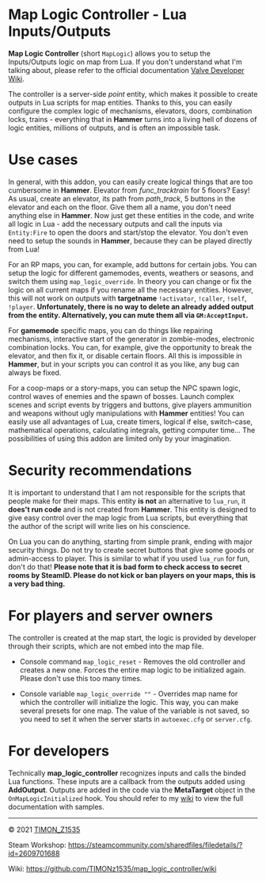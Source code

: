 # Map Logic Controller - Lua Inputs/Outputs

**Map Logic Controller** (short `MapLogic`) allows you to setup the Inputs/Outputs logic on map from Lua.
If you don't understand what I'm talking about, please refer to the official documentation [Valve Developer Wiki](https://developer.valvesoftware.com/wiki/Inputs_and_Outputs).

The controller is a server-side *point* entity, which makes it possible to create outputs in Lua scripts for map entities.
Thanks to this, you can easily configure the complex logic of mechanisms, elevators, doors, combination locks, trains - everything that in **Hammer** turns into a living hell of dozens of logic entities, millions of outputs, and is often an impossible task.

# Use cases

In general, with this addon, you can easily create logical things that are too cumbersome in **Hammer**. Elevator from *func_tracktrain* for 5 floors? Easy! As usual, create an elevator, its path from *path_track*, 5 buttons in the elevator and each on the floor. Give them all a name, you don't need anything else in **Hammer**. Now just get these entities in the code, and write all logic in Lua - add the necessary outputs and call the inputs via `Entity:Fire` to open the doors and start/stop the elevator. You don't even need to setup the sounds in **Hammer**, because they can be played directly from Lua!

For an RP maps, you can, for example, add buttons for certain jobs. You can setup the logic for different gamemodes, events, weathers or seasons, and switch them using `map_logic_override`. In theory you can change or fix the logic on all current maps if you rename all the necessary entities. However, this will not work on outputs with **targetname** `!activator`, `!caller`, `!self`, `!player`. **Unfortunately, there is no way to delete an already added output from the entity. Alternatively, you can mute them all via `GM:AcceptInput`.**

For **gamemode** specific maps, you can do things like repairing mechanisms, interactive start of the generator in zombie-modes, electronic combination locks. You can, for example, give the opportunity to break the elevator, and then fix it, or disable certain floors. All this is impossible in **Hammer**, but in your scripts you can control it as you like, any bug can always be fixed.

For a coop-maps or a story-maps, you can setup the NPC spawn logic, control waves of enemies and the spawn of bosses. Launch complex scenes and script events by triggers and buttons, give players ammunition and weapons without ugly manipulations with **Hammer** entities! You can easily use all advantages of Lua, create timers, logical if else, switch-case, mathematical operations, calculating integrals, getting computer time... The possibilities of using this addon are limited only by your imagination.

# Security recommendations

It is important to understand that I am not responsible for the scripts that people make for their maps. This entity **is not** an alternative to `lua_run`, it **does't run code** and is not created from **Hammer**. This entity is designed to give easy control over the map logic from Lua scripts, but everything that the author of the script will write lies on his conscience.

On Lua you can do anything, starting from simple prank, ending with major security things. Do not try to create secret buttons that give some goods or admin-access to player. This is similar to what if you used `lua_run` for fun, don't do that! **Please note that it is bad form to check access to secret rooms by SteamID. Please do not kick or ban players on your maps, this is a very bad thing.**

# For players and server owners

The controller is created at the map start, the logic is provided by developer through their scripts, which are not embed into the map file.

* Console command `map_logic_reset` - Removes the old controller and creates a new one. Forces the entire map logic to be initialized again. Please don't use this too many times.

* Console variable `map_logic_override ""` - Overrides map name for which the controller will initialize the logic. This way, you can make several presets for one map. The value of the variable is not saved, so you need to set it when the server starts in `autoexec.cfg` or `server.cfg`.

# For developers

Technically **map_logic_controller** recognizes inputs and calls the binded Lua functions.
These inputs are a callback from the outputs added using **AddOutput**.
Outputs are added in the code via the **MetaTarget** object in the `OnMapLogicInitialized` hook.
You should refer to my [wiki](https://github.com/TIMONz1535/map_logic_controller/wiki) to view the full documentation with samples.

---

© 2021 [TIMON_Z1535](https://steamcommunity.com/profiles/76561198047725014)

Steam Workshop: https://steamcommunity.com/sharedfiles/filedetails/?id=2609701688

Wiki: https://github.com/TIMONz1535/map_logic_controller/wiki
